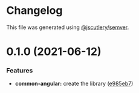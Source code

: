 # Changelog

This file was generated using [@jscutlery/semver](https://github.com/jscutlery/semver).

# 0.1.0 (2021-06-12)

### Features

- **common-angular:** create the library ([e985eb7](https://github.com/kaikokeke/kaikokeke/commit/e985eb709718b37492ba4e5deef80f92e970d42f))
